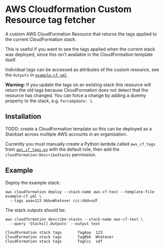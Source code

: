 # AWS Cloudformation Custom Resource tag fetcher

A custom AWS CloudFormation Resource that returns the tags applied to the current CloudFormation stack.

This is useful if you want to see the tags applied when the current stack was deployed, since this isn't available in the CloudFormation template itself.

Individual tags can be accessed as attributes of the custom resource, see the `Outputs` in [`example-cf.yml`](./example-cf.yml).

**Warning:**
If you update the tags on an existing stack this resource will return the old tags because CloudFormation does not detect that the resource has changed.
You can force a change by adding a dummy property to the stack, e.g. `ForceUpdate: 1`.

## Installation

TODO: create a CloudFormation template so this can be deployed as a Stackset across multiple AWS accounts in an organisation.

Currently you must manually create a Python lambda called `aws_cf_tags` from [`aws_cf_tags.py`](./aws_cf_tags_lambda/aws_cf_tags.py) with the default role, then add the `cloudformation:DescribeStacks` permission.

## Example

Deploy the example stack:

```
aws cloudformation deploy --stack-name aws-cf-test --template-file example-cf.yml \
  --tags aaa=123 bbb=Whatever ccc:ddd=sdf
```

The stack outputs should be:

```
aws cloudformation describe-stacks --stack-name aws-cf-test \
  --query 'Stacks[].Outputs' --output text
```

```
CloudFormation stack tags       TagAaa  123
CloudFormation stack tags       TagBbb  Whatever
CloudFormation stack tags       TagCcc  sdf
```
